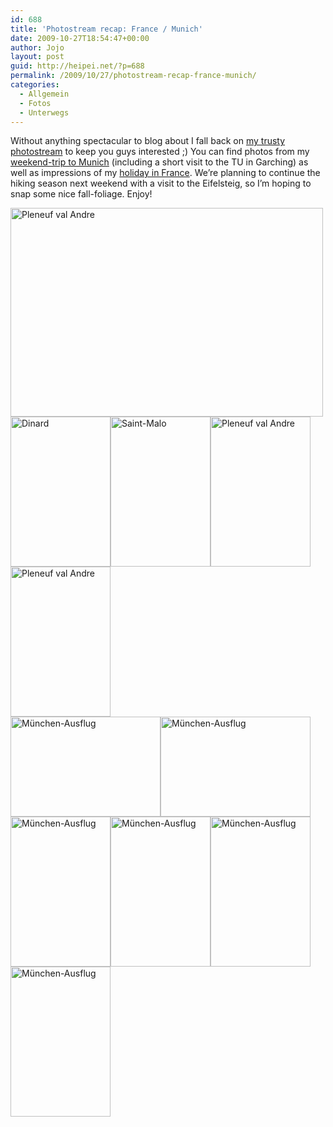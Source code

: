 ```yaml
---
id: 688
title: 'Photostream recap: France / Munich'
date: 2009-10-27T18:54:47+00:00
author: Jojo
layout: post
guid: http://heipei.net/?p=688
permalink: /2009/10/27/photostream-recap-france-munich/
categories:
  - Allgemein
  - Fotos
  - Unterwegs
---
```

Without anything spectacular to blog about I fall back on [my trusty photostream](https://secure.flickr.com/photos/heipei/) to keep you guys interested ;) You can find photos from my [weekend-trip to Munich](https://secure.flickr.com/photos/heipei/sets/72157622550988205/) (including a short visit to the TU in Garching) as well as impressions of my [holiday in France](https://secure.flickr.com/photos/heipei/sets/72157622069268043/). We&#8217;re planning to continue the hiking season next weekend with a visit to the Eifelsteig, so I&#8217;m hoping to snap some nice fall-foliage. Enjoy!

<div class="img aligncenter">
  <a href="https://secure.flickr.com/photos/heipei/3873481111/" title="Pleneuf val Andre by heipei, on Flickr"><img src="https://farm3.static.flickr.com/2565/3873481111_3c49801539.jpg" width="500" height="334" alt="Pleneuf val Andre" class="aligncenter" /></a>
</div>

<div class="img aligncenter">
  <a href="https://secure.flickr.com/photos/heipei/3874278668/" title="Dinard by heipei, on Flickr"><img src="https://farm3.static.flickr.com/2431/3874278668_9739618710_m.jpg" width="160" height="240" alt="Dinard" /></a><a href="https://secure.flickr.com/photos/heipei/3874281470/" title="Saint-Malo by heipei, on Flickr"><img src="https://farm4.static.flickr.com/3445/3874281470_f41ce0183b_m.jpg" width="160" height="240" alt="Saint-Malo" /></a><a href="https://secure.flickr.com/photos/heipei/3874270544/" title="Pleneuf val Andre by heipei, on Flickr"><img src="https://farm4.static.flickr.com/3521/3874270544_ca458e07ce_m.jpg" width="160" height="240" alt="Pleneuf val Andre" /></a><a href="https://secure.flickr.com/photos/heipei/3873478081/" title="Pleneuf val Andre by heipei, on Flickr"><img src="https://farm3.static.flickr.com/2654/3873478081_3c9f883799_m.jpg" width="160" height="240" alt="Pleneuf val Andre" /></a>
</div>

<div class="img aligncenter">
  <a href="https://secure.flickr.com/photos/heipei/4046171220/" title="München-Ausflug by heipei, on Flickr"><img src="https://farm4.static.flickr.com/3517/4046171220_7aa80bbdf1_m.jpg" width="240" height="160" alt="München-Ausflug" /></a><a href="https://secure.flickr.com/photos/heipei/4045419285/" title="München-Ausflug by heipei, on Flickr"><img src="https://farm3.static.flickr.com/2692/4045419285_5a2c32abba_m.jpg" width="240" height="160" alt="München-Ausflug" /></a>
</div>

<div class="img aligncenter">
  <a href="https://secure.flickr.com/photos/heipei/4045435805/" title="München-Ausflug by heipei, on Flickr"><img src="https://farm3.static.flickr.com/2549/4045435805_397688c50f_m.jpg" width="160" height="240" alt="München-Ausflug" /></a><a href="https://secure.flickr.com/photos/heipei/4045433781/" title="München-Ausflug by heipei, on Flickr"><img src="https://farm3.static.flickr.com/2605/4045433781_0a8e11ca9f_m.jpg" width="160" height="240" alt="München-Ausflug" /></a><a href="https://secure.flickr.com/photos/heipei/4046164570/" title="München-Ausflug by heipei, on Flickr"><img src="https://farm4.static.flickr.com/3525/4046164570_ab7dcf9e45_m.jpg" width="160" height="240" alt="München-Ausflug" /></a><a href="https://secure.flickr.com/photos/heipei/4046169156/" title="München-Ausflug by heipei, on Flickr"><img src="https://farm3.static.flickr.com/2755/4046169156_27e4614864_m.jpg" width="160" height="240" alt="München-Ausflug" /></a>
</div>
